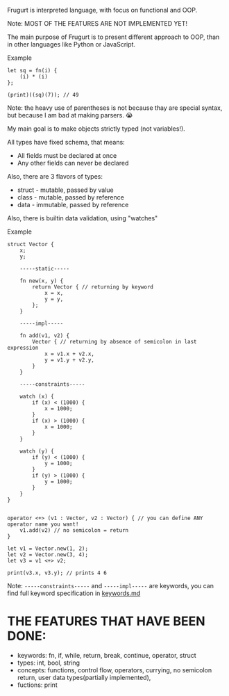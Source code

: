 Frugurt is interpreted language, with focus on functional and OOP.

Note: MOST OF THE FEATURES ARE NOT IMPLEMENTED YET!

The main purpose of Frugurt is to present different approach to OOP, than in other languages like Python or JavaScript.

Example
```
let sq = fn(i) {
    (i) * (i)
};

(print)((sq)(7)); // 49
```

Note: the heavy use of parentheses is not because thay are special syntax, but because I am bad at making parsers. :sob:


My main goal is to make objects strictly typed (not variables!).

All types have fixed schema, that means:
- All fields must be declared at once
- Any other fields can never be declared

Also, there are 3 flavors of types:
- struct - mutable, passed by value
- class - mutable, passed by reference
- data - immutable, passed by reference

Also, there is builtin data validation, using "watches"

Example 
```
struct Vector {
    x;
    y;

    -----static-----

    fn new(x, y) {
        return Vector { // returning by keyword
            x = x,
            y = y,
        };
    }

    -----impl-----

    fn add(v1, v2) {
        Vector { // returning by absence of semicolon in last expression
            x = v1.x + v2.x,
            y = v1.y + v2.y,
        }
    }

    -----constraints-----

    watch (x) {
        if (x) < (1000) {
            x = 1000;
        }
        if (x) > (1000) {
            x = 1000;
        }
    }

    watch (y) {
        if (y) < (1000) {
            y = 1000;
        }
        if (y) > (1000) {
            y = 1000;
        }
    }
}


operator <+> (v1 : Vector, v2 : Vector) { // you can define ANY operator name you want!
    v1.add(v2) // no semicolon = return
}

let v1 = Vector.new(1, 2);
let v2 = Vector.new(3, 4);
let v3 = v1 <+> v2;

print(v3.x, v3.y); // prints 4 6

```
Note: `-----constraints-----` and `-----impl-----` are keywords, you can find full keyword specification in [keywords.md](docs/keywords.md)


# THE FEATURES THAT HAVE BEEN DONE:
- keywords: fn, if, while, return, break, continue, operator, struct
- types: int, bool, string
- concepts: functions, control flow, operators, currying, no semicolon return, user data types(partially implemented),
- fuctions: print